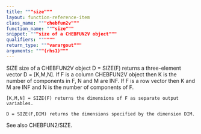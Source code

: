 ```yaml
---
title: """size"""
layout: function-reference-item
class_name: """chebfun2v"""
function_name: """size"""
snippet: """size of a CHEBFUN2V object"""
qualifiers: """"""
return_type: """varargout"""
arguments: """(rhs1)"""
---
```


 SIZE size of a CHEBFUN2V object
    D = SIZE(F) returns a three-element vector D = [K,M,N]. If F is a column
    CHEBFUN2V object then K is the number of components in F, N and M are INF.
    If F is a row vector then K and M are INF and N is the number of components
    of F.
 
    [K,M,N] = SIZE(F) returns the dimensions of F as separate output variables.
 
    D = SIZE(F,DIM) returns the dimensions specified by the dimension DIM.
 
  See also CHEBFUN2/SIZE. 
